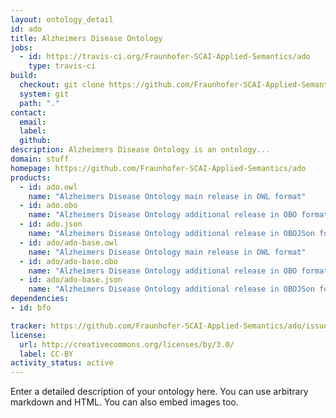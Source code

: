 ```yaml
---
layout: ontology_detail
id: ado
title: Alzheimers Disease Ontology
jobs:
  - id: https://travis-ci.org/Fraunhofer-SCAI-Applied-Semantics/ado
    type: travis-ci
build:
  checkout: git clone https://github.com/Fraunhofer-SCAI-Applied-Semantics/ado.git
  system: git
  path: "."
contact:
  email: 
  label: 
  github: 
description: Alzheimers Disease Ontology is an ontology...
domain: stuff
homepage: https://github.com/Fraunhofer-SCAI-Applied-Semantics/ado
products:
  - id: ado.owl
    name: "Alzheimers Disease Ontology main release in OWL format"
  - id: ado.obo
    name: "Alzheimers Disease Ontology additional release in OBO format"
  - id: ado.json
    name: "Alzheimers Disease Ontology additional release in OBOJSon format"
  - id: ado/ado-base.owl
    name: "Alzheimers Disease Ontology main release in OWL format"
  - id: ado/ado-base.obo
    name: "Alzheimers Disease Ontology additional release in OBO format"
  - id: ado/ado-base.json
    name: "Alzheimers Disease Ontology additional release in OBOJSon format"
dependencies:
- id: bfo

tracker: https://github.com/Fraunhofer-SCAI-Applied-Semantics/ado/issues
license:
  url: http://creativecommons.org/licenses/by/3.0/
  label: CC-BY
activity_status: active
---
```


Enter a detailed description of your ontology here. You can use arbitrary markdown and HTML.
You can also embed images too.

